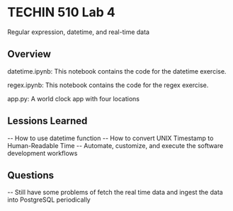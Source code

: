 # TECHIN 510 Lab 4

Regular expression, datetime, and real-time data


## Overview
datetime.ipynb: This notebook contains the code for the datetime exercise.

regex.ipynb: This notebook contains the code for the regex exercise.

app.py: A world clock app with four locations


## Lessions Learned
-- How to use datetime function
-- How to convert UNIX Timestamp to Human-Readable Time
-- Automate, customize, and execute the software development workflows

## Questions
-- Still have some problems of fetch the real time data and ingest the data into PostgreSQL periodically
